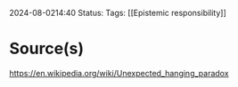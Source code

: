 2024-08-0214:40
Status: 
Tags: [[Epistemic responsibility]]



# Source(s)
https://en.wikipedia.org/wiki/Unexpected_hanging_paradox
